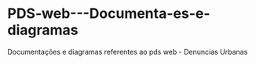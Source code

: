 PDS-web---Documenta-es-e-diagramas
==================================

Documentações e diagramas referentes ao pds web - Denuncias Urbanas
